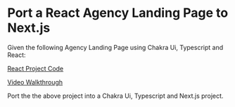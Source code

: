 # Port a React Agency Landing Page to Next.js

Given the following Agency Landing Page using Chakra Ui, Typescript and React:


[React Project Code](https://github.com/Buupu/web-agency-landing-page)

[Video Walkthrough](https://www.youtube.com/watch?v=m9ROUpdQs38)


Port the the above project into a Chakra Ui, Typescript and Next.js project.